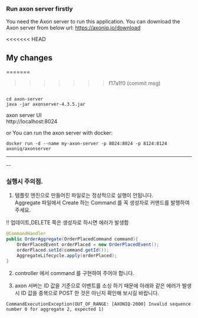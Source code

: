 ### Run axon server firstly

You need the Axon server to run this application.
You can download the Axon server from below url:
https://axoniq.io/download  


<<<<<<< HEAD
## My changes

=======
>>>>>>> f17a1f0 (commit msg)
```

cd axon-server
java -jar axonserver-4.3.5.jar
```

axon server UI  
http://localhost:8024  

or You can run the axon server with docker:

```
docker run -d --name my-axon-server -p 8024:8024 -p 8124:8124 axoniq/axonserver
```

---
--

### 실행시 주의점.  
1. 템플릿 엔진으로 만들어진 파일로는 정상적으로 실행이 안됩니다.  
Aggregate 파일에서 Create 하는 Command 를 꼭 생성자로 커맨드를 발행하여 주세요.  

!! 업데이트,DELETE 쪽은 생성자로 하시면 에러가 발생함  

````java
@CommandHandler
public OrderAggregate(OrderPlacedCommand command){
    OrderPlacedEvent orderPlaced = new OrderPlacedEvent();
    orderPlaced.setId(command.getId());
    AggregateLifecycle.apply(orderPlaced);
}
````

2. controller 에서 command 를 구현하여 주어야 합니다.  

3. axon 서버는 ID 값을 기준으로 이벤트를 소싱 하기 때문에 아래와 같은 에러가 발생시 ID 값을 중복으로 POST 한 것은 아닌지 확인해 보시길 바랍니다.   

```
CommandExecutionException(OUT_OF_RANGE: [AXONIQ-2000] Invalid sequence number 0 for aggregate 2, expected 1)
```

